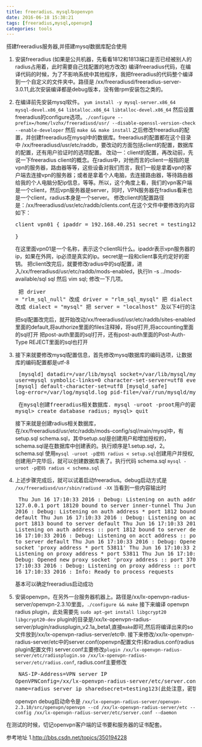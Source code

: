 ```yaml
---
title: freeradius、mysql与openvpn
date: 2016-06-18 15:38:21
tags: [freeradius,mysql,openvpn]
categories: tools
---
```


搭建freeradius服务器,并搭建mysql数据库配合使用

1. 安装freeradius (如果是公共机器，先看看1812和1813端口是否已经被别人的radius占用着，此时需要自己找配置的地方改改) 编译freeradius代码，在编译代码的时候，为了不影响系统中其他程序，我把freeradius的代码整个编译到一个自定义的文件夹中。路径是 /xx/freeradiusd/freeradius-server-3.0.11,此次安装编译都是debug版本，没有做rpm安装包之类的。
<!--more-->
2. 在编译前先安装mysql软件。 ``yum install -y mysql-server.x86_64  mysql-devel.x86_64 libtalloc.x86_64 libtalloc-devel.x86_64`` 然后设置freeradius的configure选项。``./configure --prefix=/home/lvzhx/freeradiusd/usr/ --disable-openssl-version-check --enable-developer`` 然后  ``make && make install`` 之后修改freeradius的配置，并创建freeradius在mysql中的数据库。freeradius的配置都在这个目录中 /xx/freeradiusd/usr/etc/raddb，要改动的方面包括client的配置，数据库的配置，还有用户验证时的选项配置。
 改动一：client的配置，再改动前，先说一下freeradius client的概念。在radius中，对他而言的client一般指的是vpn的服务器，路由器等等，这些设备对我们而言，我们一般是拿着vpn的客户端去连接vpn的服务器；或者是拿着个人电脑，去连接路由器，等待路由器给我的个人电脑分配ip信息，等等。所以，这个角度上看，我们的vpn客户端是一个client，然后vpn服务器是server，同时，VPN服务器在fradius看来也是一个client，radius本身是一个server。 修改client的配置路径是：/xx/freeradiusd/usr/etc/raddb/clients.conf,在这个文件中要修改的内容如下： <pre>client vpn01 {
     ipaddr          = 192.168.40.251 
     secret          = testing123     
}</pre> 在这里面vpn01是一个名称，表示这个client叫什么。ipaddr表示vpn服务器的ip，如果在外网，ip必须是真实的ip。secret是一段和client事先约定好的密钥。 把client改完后，就要修改radius中的sql配置，进入/xx/freeradiusd/usr/etc/raddb/mods-enabled，执行ln -s ../mods-available/sql sql 然后 vim  sql; 修改一下几项。<pre>
  把 driver = "rlm_sql_null"  改成 driver = "rlm_sql_mysql"
  把 dialect = "sqlite" 改成 dialect = "mysql"
  把 server = "localhost" 及以下4行的注释都去掉
</pre> 把sql配置改完后，就开始改动/xx/freeradiusd/usr/etc/raddb/sites-enabled里面的default,将authorize里面的files注释掉，将sql打开,将accounting里面的sql打开 把post-auth里面的sql打开，还有post-auth里面的Post-Auth-Type REJECT里面的sql也打开

3. 接下来就要修改mysql配置信息，首先修改mysql数据库的编码选项，让数据库的编码配置都是utf-8 <pre>
 [mysqld]
 datadir=/var/lib/mysql
 socket=/var/lib/mysql/mysql.sock
 user=mysql
 symbolic-links=0
 character-set-server=utf8
 event_scheduler=1
 [mysql]
 default-character-set=utf8
 [mysqld_safe]
 log-error=/var/log/mysqld.log
 pid-file=/var/run/mysqld/mysqld.pid </pre> <pre>
 在mysql创建freeradius相关数据库.
 mysql -uroot -proot用户的密码
 mysql> create database radius;
 mysql> quit
</pre> 接下来就是创建radius相关数据库，在/xx/freeradiusd/usr/etc/raddb/mods-config/sql/main/mysql中，有 setup.sql schema.sql，其中setup.sql是创建用户和增加授权的，schema.sql是在数据库中创建表的。执行顺序是1.setup.sql，2。schema.sql 使用``mysql -uroot -p密码 radius < setup.sql``创建用户并授权, 创建用户完毕后，就可以创建数据库表了。执行代码 schema.sql ``mysql -uroot -p密码 radius < schema.sql``

4. 上述步骤完成后，就可以试着启动freeradius。debug启动方式是 `` /xx/freeradiusd/usr/sbin/radiusd -XX `` 当看到一些内容输出时 <pre>
Thu Jun 16 17:10:33 2016 : Debug: Listening on auth address 127.0.0.1 port 18120 bound to server inner-tunnel
Thu Jun 16 17:10:33 2016 : Debug: Listening on auth address * port 1812 bound to server default
Thu Jun 16 17:10:33 2016 : Debug: Listening on acct address * port 1813 bound to server default
Thu Jun 16 17:10:33 2016 : Debug: Listening on auth address :: port 1812 bound to server default
Thu Jun 16 17:10:33 2016 : Debug: Listening on acct address :: port 1813 bound to server default
Thu Jun 16 17:10:33 2016 : Debug: Opened new proxy socket 'proxy address * port 53811'
Thu Jun 16 17:10:33 2016 : Debug: Listening on proxy address * port 53811
Thu Jun 16 17:10:33 2016 : Debug: Opened new proxy socket 'proxy address :: port 37099'
Thu Jun 16 17:10:33 2016 : Debug: Listening on proxy address :: port 37099
Thu Jun 16 17:10:33 2016 : Info: Ready to process requests
</pre> 基本可以确定freeradius启动成功

5. 安装openvpn，在另外一台服务器机器上。路径是/xx/lx-openvpn-radius-server/openvpn-2.3.10里面，`` ./configure && make `` 接下来编译 openvpn radius plugin，此处需要先 ``sudo apt-get install libgcrypt20 libgcrypt20-dev`` plugin的目录是/xx/lx-openvpn-radius-server/plugin/radiusplugin_v2.1a_beta1,直接``make``即可,然后将编译出来的so文件放到/xx/lx-openvpn-radius-server/etc中.  接下来修改/xx/lx-openvpn-radius-server/etc中的server.conf(openvpn配置文件)和radius.conf(radius plugin配置文件) server.conf主要修改``plugin /xx/lx-openvpn-radius-server/etc/radiusplugin.so /xx/lx-openvpn-radius-server/etc/radius.conf``, radius.conf主要修改<pre>
 NAS-IP-Address=VPN server IP
 OpenVPNConfig=/xx/lx-openvpn-radius-server/etc/server.conf
 server中的：
 name=radius server ip
 sharedsecret=testing123(此处注意，密钥一定要一致)
</pre> openvpn debug启动命令是 ``/xx/lx-openvpn-radius-server/openvpn-2.3.10/src/openvpn/openvpn --cd /xx/lx-openvpn-radius-server/etc --config /xx/lx-openvpn-radius-server/etc/server.conf --daemon``

在测试的时候，切记openvpn客户端的证书要和服务器的证书配套。

参考地址
1.http://bbs.csdn.net/topics/350194228
